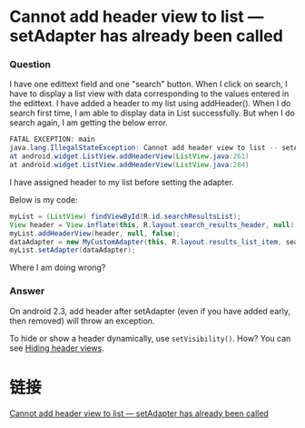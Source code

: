 # Cannot add header view to list — setAdapter has already been called

### Question

I have one edittext field and one "search" button. When I click on search, I have to display a list view with data 
corresponding to the values entered in the edittext. I have added a header to my list using addHeader(). When I do 
search first time, I am able to display data in List successfully. But when I do search again, I am getting the below error.

```java
FATAL EXCEPTION: main
java.lang.IllegalStateException: Cannot add header view to list -- setAdapter has already been called.
at android.widget.ListView.addHeaderView(ListView.java:261)
at android.widget.ListView.addHeaderView(ListView.java:284)
```

I have assigned header to my list before setting the adapter.

Below is my code:

```java
myList = (ListView) findViewById(R.id.searchResultsList);
View header = View.inflate(this, R.layout.search_results_header, null);
myList.addHeaderView(header, null, false);
dataAdapter = new MyCustomAdapter(this, R.layout.results_list_item, searchedResults);
myList.setAdapter(dataAdapter);
```

Where I am doing wrong?

### Answer

On android 2.3, add header after setAdapter (even if you have added early, then removed) will throw an exception. 

To hide or show a header dynamically, use `setVisibility()`. How? You can see 
[Hiding header views](http://pivotallabs.com/android-tidbits-6-22-2011-hiding-header-views).

# 链接

[Cannot add header view to list — setAdapter has already been called](http://stackoverflow.com/questions/19583961/cannot-add-header-view-to-list-setadapter-has-already-been-called)

